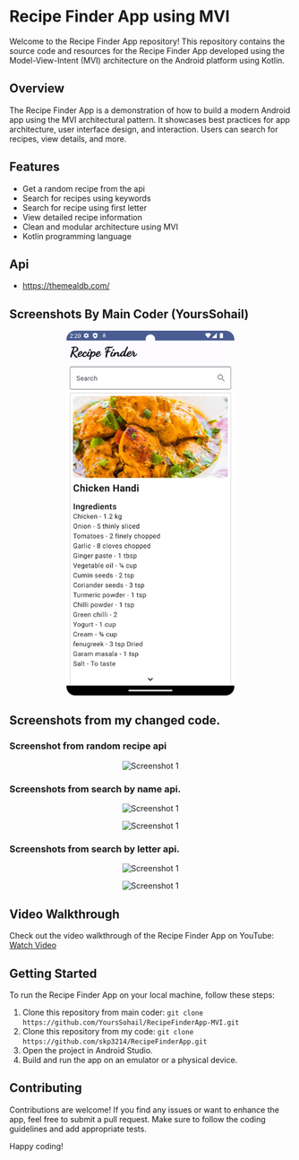 # Recipe Finder App using MVI

Welcome to the Recipe Finder App repository! This repository contains the source code and resources for the Recipe Finder App developed using the Model-View-Intent (MVI) architecture on the Android platform using Kotlin.

## Overview

The Recipe Finder App is a demonstration of how to build a modern Android app using the MVI architectural pattern. It showcases best practices for app architecture, user interface design, and interaction. Users can search for recipes, view details, and more.

## Features

- Get a random recipe from the api
- Search for recipes using keywords
- Search for recipe using first letter
- View detailed recipe information
- Clean and modular architecture using MVI
- Kotlin programming language

## Api
 - https://themealdb.com/

## Screenshots By Main Coder (YoursSohail) 

<p align="center">
  <img src="screenshot.png" alt="Screenshot 1" width="300" />
</p>

## Screenshots from my changed code. 
### Screenshot from random recipe api
<p align="center">
  <img src="https://github.com/skp3214/RecipeFinderApp/assets/95349420/1f8e0d35-86b8-4cfa-9b3d-3ce764732fb9" alt="Screenshot 1" width="300" />
</p>


### Screenshots from search by name api.
<p align="center">
  <img src="https://github.com/skp3214/RecipeFinderApp/assets/95349420/91a8d4f4-00fb-4293-a52e-2d466c272773" alt="Screenshot 1" width="300" />
</p>


<p align="center">
  <img src="https://github.com/skp3214/RecipeFinderApp/assets/95349420/bf341aa2-ffeb-431f-8774-0d24c22c06b6" alt="Screenshot 1" width="300" />
</p>



### Screenshots from search by letter api.
<p align="center">
  <img src="https://github.com/skp3214/RecipeFinderApp/assets/95349420/ee208dc4-5c2a-40a6-abe8-2d7daddc4cb8" alt="Screenshot 1" width="300" />
</p>

<p align="center">
  <img src="https://github.com/skp3214/RecipeFinderApp/assets/95349420/053fc707-3e34-4f2f-9133-9b0a1cd25942" alt="Screenshot 1" width="300" />
</p>


## Video Walkthrough

Check out the video walkthrough of the Recipe Finder App on YouTube: [Watch Video](https://youtu.be/xZ_A6kYfMEg)

## Getting Started

To run the Recipe Finder App on your local machine, follow these steps:

1. Clone this repository from main coder: `git clone https://github.com/YoursSohail/RecipeFinderApp-MVI.git`
2. Clone this repository from my code: `git clone https://github.com/skp3214/RecipeFinderApp.git`
3. Open the project in Android Studio.
4. Build and run the app on an emulator or a physical device.

## Contributing

Contributions are welcome! If you find any issues or want to enhance the app, feel free to submit a pull request. Make sure to follow the coding guidelines and add appropriate tests.

Happy coding!
